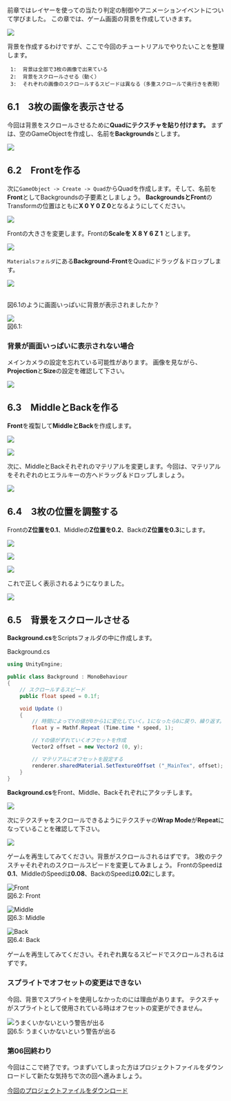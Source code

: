前章ではレイヤーを使っての当たり判定の制御やアニメーションイベントについて学びました。
この章では、ゲーム画面の背景を作成していきます。



![](images/game/06/background_1.png)



背景を作成するわけですが、ここで今回のチュートリアルでやりたいことを整理します。



``` {.emlist}
 1:  背景は全部で3枚の画像で出来ている
 2:  背景をスクロールさせる（動く）
 3:  それぞれの画像のスクロールするスピードは異なる（多重スクロールで奥行きを表現）
```



6.1　3枚の画像を表示させる
-------------------------------------------------

今回は背景をスクロールさせるために**Quadにテクスチャを貼り付けます。**
まずは、空のGameObjectを作成し、名前を**Backgrounds**とします。



![](images/game/06/create_backgrounds.png)



6.2　Frontを作る
---------------------------------------

次に`GameObject -> Create -> Quad`からQuadを作成します。そして、名前を**Front**としてBackgroundsの子要素としましょう。
**BackgroundsとFront**のTransformの位置はともに**X 0 Y 0 Z
0**となるようにしてください。



![](images/game/06/create_backgrounds_front.png)



Frontの大きさを変更します。Frontの**Scaleを X 8 Y 6 Z 1** とします。



![](images/game/06/change_front_scale.png)



`Materialsフォルダ`にある**Background-Front**をQuadにドラッグ＆ドロップします。



![](images/game/06/drag_front_material.png)



<br/>図6.1のように画面いっぱいに背景が表示されましたか？



![](images/game/06/changed_front_scale.png)
<br/>図6.1:





### 背景が画面いっぱいに表示されない場合

メインカメラの設定を忘れている可能性があります。
画像を見ながら、**Projection**と**Size**の設定を確認して下さい。


![](images/game/06/main_camera.png)





6.3　MiddleとBackを作る
----------------------------------------------

**Front**を複製して**MiddleとBack**を作成します。





![](images/game/06/duplicate_front.png)





![](images/game/06/created_middle_and_back.png)





次に、MiddleとBackそれぞれのマテリアルを変更します。今回は、マテリアルをそれぞれのヒエラルキーの方へドラッグ＆ドロップしましょう。



![](images/game/06/drag_middle_and_back_material.png)



6.4　3枚の位置を調整する
-----------------------------------------------

Frontの**Z位置を0.1**、Middleの**Z位置を0.2**、Backの**Z位置を0.3**にします。





![](images/game/06/front_position.png)





![](images/game/06/middle_position.png)





![](images/game/06/back_position.png)





これで正しく表示されるようになりました。



![](images/game/06/background_2.png)



6.5　背景をスクロールさせる
--------------------------------------------------

**Background.cs**をScriptsフォルダの中に作成します。



Background.cs

```cs
using UnityEngine;

public class Background : MonoBehaviour
{
    // スクロールするスピード
    public float speed = 0.1f;

    void Update ()
    {
        // 時間によってYの値が0から1に変化していく。1になったら0に戻り、繰り返す。
        float y = Mathf.Repeat (Time.time * speed, 1);

        // Yの値がずれていくオフセットを作成
        Vector2 offset = new Vector2 (0, y);

        // マテリアルにオフセットを設定する
        renderer.sharedMaterial.SetTextureOffset ("_MainTex", offset);
    }
}
```



**Background.cs**をFront、Middle、Backそれぞれにアタッチします。



![](images/game/06/attach_background.png)



次にテクスチャをスクロールできるようにテクスチャの**Wrap
Mode**が**Repeat**になっていることを確認して下さい。



![](images/game/06/check_repeat.png)



ゲームを再生してみてください。背景がスクロールされるはずです。
3枚のテクスチャそれぞれのスクロールスピードを変更してみましょう。
FrontのSpeedは**0.1**、MiddleのSpeedは**0.08**、BackのSpeedは**0.02**にします。





![Front](images/game/06/front_speed.png)
<br/>図6.2: Front





![Middle](images/game/06/middle_speed.png)
<br/>図6.3: Middle





![Back](images/game/06/back_speed.png)
<br/>図6.4: Back





ゲームを再生してみてください。それぞれ異なるスピードでスクロールされるはずです。



### スプライトでオフセットの変更はできない

今回、背景でスプライトを使用しなかったのには理由があります。
テクスチャがスプライトとして使用されている時はオフセットの変更ができません。


![うまくいかないという警告が出る](images/game/06/sprite_offset.png)
<br/>図6.5: うまくいかないという警告が出る





### 第06回終わり

今回はここで終了です。つまずいてしまった方はプロジェクトファイルをダウンロードして新たな気持ちで次の回へ進みましょう。

[今回のプロジェクトファイルをダウンロード](project/game_06_ShootingGame.zip)
